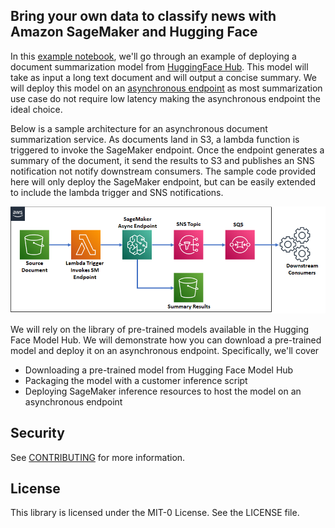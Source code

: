 ## Bring your own data to classify news with Amazon SageMaker and Hugging Face

In this [example notebook](./deploy_hf_pipeline.ipynb), we'll go through an example of deploying a document summarization model from [HuggingFace Hub](https://huggingface.co/models). This model will take as input a long text document and will output a concise summary. We will deploy this model on an [asynchronous endpoint](https://docs.aws.amazon.com/sagemaker/latest/dg/async-inference.html) as most summarization use case do not require low latency making the asynchronous endpoint the ideal choice. 

Below is a sample architecture for an asynchronous document summarization service. As documents land in S3, a lambda function is triggered to invoke the SageMaker endpoint. Once the endpoint generates a summary of the document, it send the results to S3 and publishes an SNS notification not notify downstream consumers. The sample code provided here will only deploy the SageMaker endpoint, but can be easily extended to include the lambda trigger and SNS notifications.

![](./img/arch.png)

We will rely on the library of pre-trained models available in the Hugging Face Model Hub. We will demonstrate how you can download a pre-trained model and deploy it on an asynchronous endpoint. Specifically, we'll cover

* Downloading a pre-trained model from Hugging Face Model Hub
* Packaging the model with a customer inference script
* Deploying SageMaker inference resources to host the model on an asynchronous endpoint

## Security

See [CONTRIBUTING](CONTRIBUTING.md#security-issue-notifications) for more information.

## License

This library is licensed under the MIT-0 License. See the LICENSE file.